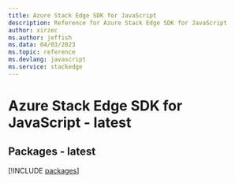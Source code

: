 ```yaml
---
title: Azure Stack Edge SDK for JavaScript
description: Reference for Azure Stack Edge SDK for JavaScript
author: xirzec
ms.author: jeffish
ms.data: 04/03/2023
ms.topic: reference
ms.devlang: javascript
ms.service: stackedge
---
```

# Azure Stack Edge SDK for JavaScript - latest
## Packages - latest
[!INCLUDE [packages](stack-edge-index.md)]